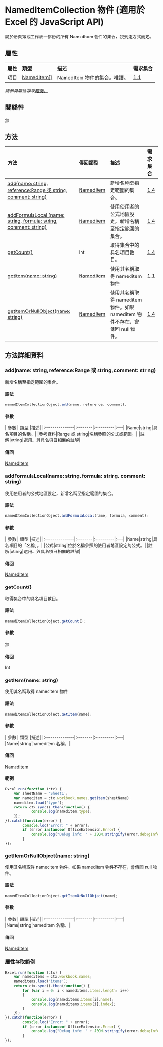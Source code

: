﻿# <a name="nameditemcollection-object-javascript-api-for-excel"></a>NamedItemCollection 物件 (適用於 Excel 的 JavaScript API)

屬於活頁簿或工作表一部份的所有 NamedItem 物件的集合，視到達方式而定。

## <a name="properties"></a>屬性

| 屬性	       | 類型	    |描述| 需求集合|
|:---------------|:--------|:----------|:----|
|項目|[NamedItem[]](nameditem.md)|NamedItem 物件的集合。唯讀。|[1.1](../requirement-sets/excel-api-requirement-sets.md)|

_請參閱屬性存取[範例。](#property-access-examples)_

## <a name="relationships"></a>關聯性
無


## <a name="methods"></a>方法

| 方法           | 傳回類型    |描述| 需求集合|
|:---------------|:--------|:----------|:----|
|[add(name: string, reference:Range 或 string, comment: string)](#addname-string-reference-range-or-string-comment-string)|[NamedItem](nameditem.md)|新增名稱至指定範圍的集合。|[1.4](../requirement-sets/excel-api-requirement-sets.md)|
|[addFormulaLocal (name: string, formula: string, comment: string)](#addformulalocalname-string-formula-string-comment-string)|[NamedItem](nameditem.md)|使用使用者的公式地區設定，新增名稱至指定範圍的集合。|[1.4](../requirement-sets/excel-api-requirement-sets.md)|
|[getCount()](#getcount)|Int|取得集合中的具名項目數目。|[1.4](../requirement-sets/excel-api-requirement-sets.md)|
|[getItem(name: string)](#getitemname-string)|[NamedItem](nameditem.md)|使用其名稱取得 nameditem 物件|[1.1](../requirement-sets/excel-api-requirement-sets.md)|
|[getItemOrNullObject(name: string)](#getitemornullobjectname-string)|[NamedItem](nameditem.md)|使用其名稱取得 nameditem 物件。如果 nameditem 物件不存在，會傳回 null 物件。|[1.4](../requirement-sets/excel-api-requirement-sets.md)|

## <a name="method-details"></a>方法詳細資料


### <a name="addname-string-reference-range-or-string-comment-string"></a>add(name: string, reference:Range 或 string, comment: string)
新增名稱至指定範圍的集合。

#### <a name="syntax"></a>語法
```js
namedItemCollectionObject.add(name, reference, comment);
```

#### <a name="parameters"></a>參數
| 參數	       | 類型    |描述|
|:---------------|:--------|:----------|:---|
|Name|string|具名項目的名稱。|
|參考資料|Range 或 string|名稱參照的公式或範圍。|
|註解|string|選用。與具名項目相關的註解|

#### <a name="returns"></a>傳回
[NamedItem](nameditem.md)

### <a name="addformulalocalname-string-formula-string-comment-string"></a>addFormulaLocal(name: string, formula: string, comment: string)
使用使用者的公式地區設定，新增名稱至指定範圍的集合。

#### <a name="syntax"></a>語法
```js
namedItemCollectionObject.addFormulaLocal(name, formula, comment);
```

#### <a name="parameters"></a>參數
| 參數	       | 類型    |描述|
|:---------------|:--------|:----------|:---|
|Name|string|具名項目的「名稱」。|
|公式|string|位於名稱參照的使用者地區設定的公式。|
|註解|string|選用。與具名項目相關的註解|

#### <a name="returns"></a>傳回
[NamedItem](nameditem.md)

### <a name="getcount"></a>getCount()
取得集合中的具名項目數目。

#### <a name="syntax"></a>語法
```js
namedItemCollectionObject.getCount();
```

#### <a name="parameters"></a>參數
無

#### <a name="returns"></a>傳回
Int

### <a name="getitemname-string"></a>getItem(name: string)
使用其名稱取得 nameditem 物件

#### <a name="syntax"></a>語法
```js
namedItemCollectionObject.getItem(name);
```

#### <a name="parameters"></a>參數
| 參數	       | 類型    |描述|
|:---------------|:--------|:----------|:---|
|Name|string|nameditem 名稱。|

#### <a name="returns"></a>傳回
[NamedItem](nameditem.md)

#### <a name="examples"></a>範例

```js
Excel.run(function (ctx) { 
    var sheetName = 'Sheet1';
    var nameditem = ctx.workbook.names.getItem(sheetName);
    nameditem.load('type');
    return ctx.sync().then(function() {
            console.log(nameditem.type);
    });
}).catch(function(error) {
        console.log("Error: " + error);
        if (error instanceof OfficeExtension.Error) {
            console.log("Debug info: " + JSON.stringify(error.debugInfo));
        }
});
```
### <a name="getitemornullobjectname-string"></a>getItemOrNullObject(name: string)
使用其名稱取得 nameditem 物件。如果 nameditem 物件不存在，會傳回 null 物件。

#### <a name="syntax"></a>語法
```js
namedItemCollectionObject.getItemOrNullObject(name);
```

#### <a name="parameters"></a>參數
| 參數	       | 類型    |描述|
|:---------------|:--------|:----------|:---|
|Name|string|nameditem 名稱。|

#### <a name="returns"></a>傳回
[NamedItem](nameditem.md)
### <a name="property-access-examples"></a>屬性存取範例

```js
Excel.run(function (ctx) { 
    var nameditems = ctx.workbook.names;
    nameditems.load('items');
    return ctx.sync().then(function() {
        for (var i = 0; i < nameditems.items.length; i++)
        {
            console.log(nameditems.items[i].name);
            console.log(nameditems.items[i].index);
        }
    });
}).catch(function(error) {
        console.log("Error: " + error);
        if (error instanceof OfficeExtension.Error) {
            console.log("Debug info: " + JSON.stringify(error.debugInfo));
        }
});
```


